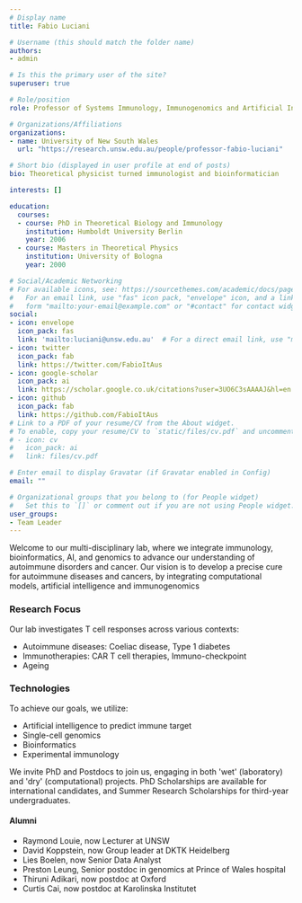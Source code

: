 ```yaml
---
# Display name
title: Fabio Luciani

# Username (this should match the folder name)
authors:
- admin

# Is this the primary user of the site?
superuser: true

# Role/position
role: Professor of Systems Immunology, Immunogenomics and Artificial Intelligence

# Organizations/Affiliations
organizations:
- name: University of New South Wales
  url: "https://research.unsw.edu.au/people/professor-fabio-luciani"

# Short bio (displayed in user profile at end of posts)
bio: Theoretical physicist turned immunologist and bioinformatician

interests: []

education:
  courses:
  - course: PhD in Theoretical Biology and Immunology 
    institution: Humboldt University Berlin
    year: 2006
  - course: Masters in Theoretical Physics
    institution: University of Bologna
    year: 2000

# Social/Academic Networking
# For available icons, see: https://sourcethemes.com/academic/docs/page-builder/#icons
#   For an email link, use "fas" icon pack, "envelope" icon, and a link in the
#   form "mailto:your-email@example.com" or "#contact" for contact widget.
social:
- icon: envelope
  icon_pack: fas
  link: 'mailto:luciani@unsw.edu.au'  # For a direct email link, use "mailto:test@example.org".
- icon: twitter
  icon_pack: fab
  link: https://twitter.com/FabioItAus
- icon: google-scholar
  icon_pack: ai
  link: https://scholar.google.co.uk/citations?user=3UO6C3sAAAAJ&hl=en
- icon: github
  icon_pack: fab
  link: https://github.com/FabioItAus
# Link to a PDF of your resume/CV from the About widget.
# To enable, copy your resume/CV to `static/files/cv.pdf` and uncomment the lines below.
# - icon: cv
#   icon_pack: ai
#   link: files/cv.pdf

# Enter email to display Gravatar (if Gravatar enabled in Config)
email: ""

# Organizational groups that you belong to (for People widget)
#   Set this to `[]` or comment out if you are not using People widget.
user_groups:
- Team Leader
---
```


Welcome to our multi-disciplinary lab, where we integrate immunology, bioinformatics, AI, and genomics to advance our understanding of autoimmune disorders and cancer. 
Our vision is to develop a precise cure for autoimmune diseases and cancers, by integrating computational models, artificial intelligence and immunogenomics

### Research Focus

Our lab investigates T cell responses across various contexts:
- Autoimmune diseases: Coeliac disease, Type 1 diabetes 
- Immunotherapies: CAR T cell therapies, Immuno-checkpoint
- Ageing

### Technologies
To achieve our goals, we utilize:
- Artificial intelligence to predict immune target 
- Single-cell genomics
- Bioinformatics
- Experimental immunology

We invite PhD and Postdocs to join us, engaging in both 'wet' (laboratory) and 'dry' (computational) projects. PhD Scholarships are available for international candidates, and Summer Research Scholarships for third-year undergraduates.

#### Alumni
- Raymond Louie, now Lecturer at UNSW
- David Koppstein, now Group leader at DKTK Heidelberg
- Lies Boelen, now Senior  Data Analyst
- Preston Leung, Senior postdoc in genomics at Prince of Wales hospital
- Thiruni Adikari, now postdoc at Oxford
- Curtis Cai, now postdoc at Karolinska Institutet



